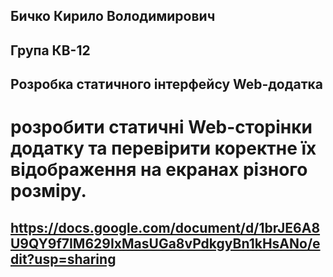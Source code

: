 ## Бичко Кирило Володимирович
## Група КВ-12
## Розробка статичного інтерфейсу Web-додатка
# розробити статичні Web-сторінки додатку та перевірити коректне їх відображення на екранах різного розміру.
## https://docs.google.com/document/d/1brJE6A8U9QY9f7IM629IxMasUGa8vPdkgyBn1kHsANo/edit?usp=sharing
